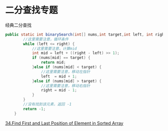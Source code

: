 # 二分查找专题

经典二分查找

```java
public static int binarySearch(int[] nums,int target,int left, int right) {
        //这里需要注意，循环条件
        while (left <= right) {
            //这里需要注意，计算mid
            int mid = left + ((right - left) >> 1);
            if (nums[mid] == target) {
                return mid;
            }else if (nums[mid] < target) {
                //这里需要注意，移动左指针
                left  = mid + 1;
            }else if (nums[mid] > target) {
                //这里需要注意，移动右指针
                right = mid - 1;
            }
        }
        //没有找到该元素，返回 -1
        return -1;
    }
```

[34.Find First and Last Position of Element in Sorted Array](https://leetcode.com/problems/find-first-and-last-position-of-element-in-sorted-array/)

